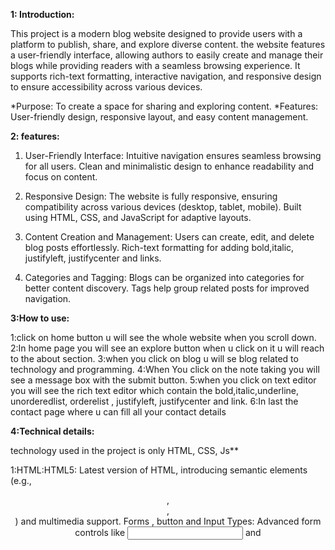 
**1: Introduction:**

 This project is a modern blog website designed to provide users with a platform to publish, share, and explore diverse content. the website features a user-friendly interface, allowing authors to easily create and manage their blogs while providing readers with a seamless browsing experience. It supports rich-text formatting, interactive navigation, and responsive design to ensure accessibility across various devices.

*Purpose: To create a space for sharing and exploring content.
*Features: User-friendly design, responsive layout, and easy content management.

**2: features:** 

1. User-Friendly Interface:
Intuitive navigation ensures seamless browsing for all users.
Clean and minimalistic design to enhance readability and focus on content.

2. Responsive Design:
The website is fully responsive, ensuring compatibility across various devices (desktop, tablet, mobile).
Built using HTML, CSS, and JavaScript for adaptive layouts.

3. Content Creation and Management:
Users can create, edit, and delete blog posts effortlessly.
Rich-text formatting for adding bold,italic, justifyleft, justifycenter and links.

4. Categories and Tagging:
Blogs can be organized into categories for better content discovery.
Tags help group related posts for improved navigation.

**3:How to use:**

1:click on home button u will see the whole website when you scroll down.
2:In home page you will see an explore button when u click on it u will reach to the about section.
3:when you click on blog u will se blog related to technology and programming.
4:When You click on the note taking you will see a message box with the submit button.
5:when you click on text editor you will see the rich text editor which contain the bold,italic,underline,
unorderedlist, orderelist , justifyleft, justifycenter and link.
6:In last the contact page where u can fill all your contact details

**4:Technical details:**

technology used in the project is only HTML, CSS, Js**

1:HTML:HTML5: Latest version of HTML, introducing semantic elements (e.g., <header>, <footer>, <article>) and multimedia support.
Forms , button and Input Types: Advanced form controls like <input type="email"> and <datalist>.

2:CSS: CSS3: Adds features like animations, transitions, and media queries.
Responsive Design: Media queries, -webkit, Flexbox, and Grid for layouts.

3:JS: DOM Manipulation (e.g., document.querySelector)
ES6+ Features: let, const, arrow functions, classes, modules, etc.
Events and Event Handling (e.g., click, hover).

**Future Enhancement:**
1:Adding few more blogs on different blog
2:creating this project with the backend





